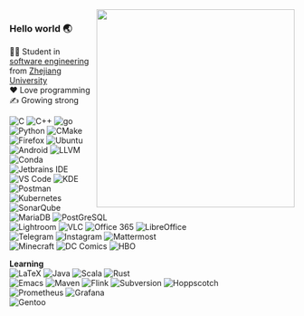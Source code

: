 <img align='right' src='https://github-readme-stats.vercel.app/api/top-langs/?username=RalXYZ&layout=compact&hide=html,css,scss,python,javascript&langs_count=10&theme=tokyonight' width='350px'>  

### Hello world 🌏
👨‍🎓 Student in [software engineering](http://www.en.cs.zju.edu.cn/) from [Zhejiang University](http://www.zju.edu.cn/english)  
❤️ Love programming  
✍️ Growing strong

![C](https://img.shields.io/badge/-C-a8b9cc?logo=c&logoColor=fff) 
![C++](https://img.shields.io/badge/-C%2B%2B-00599c?logo=c%2B%2B&logoColor=fff) 
![go](https://img.shields.io/badge/-go-00add8?logo=go&logoColor=fff) 
![Python](https://img.shields.io/badge/-Python-3776ab?logo=python&logoColor=fff) 
![CMake](https://img.shields.io/badge/-CMake-064f8c?logo=cmake&logoColor=fff)  
![Firefox](https://img.shields.io/badge/-Firefox-ff7139?logo=firefox&logoColor=fff) 
![Ubuntu](https://img.shields.io/badge/-Ubuntu-e95420?logo=ubuntu&logoColor=fff) 
![Android](https://img.shields.io/badge/-Android-3ddc84?logo=android&logoColor=fff) 
![LLVM](https://img.shields.io/badge/-LLVM-262d3a?logo=llvm&logoColor=fff) 
![Conda](https://img.shields.io/badge/-Conda-44a833?logo=anaconda&logoColor=fff)  
![Jetbrains IDE](https://img.shields.io/badge/-Jetbrains%20IDE-e62952?logo=jetbrains&logoColor=fff) 
![VS Code](https://img.shields.io/badge/-VS%20Code-007acc?logo=visual-studio-code&logoColor=fff) 
![KDE](https://img.shields.io/badge/-KDE-1d99f3?logo=kde&logoColor=fff) 
![Postman](https://img.shields.io/badge/-Postman-ff6c37?logo=postman&logoColor=fff)  
![Kubernetes](https://img.shields.io/badge/-Kubernetes-326ce5?logo=kubernetes&logoColor=fff) 
![SonarQube](https://img.shields.io/badge/-SonarQube-4e9bcd?logo=sonarqube&logoColor=fff) 
![MariaDB](https://img.shields.io/badge/-MariaDB-003545?logo=mariadb&logoColor=fff) 
![PostGreSQL](https://img.shields.io/badge/-PostgreSQL-4169e1?logo=postgresql&logoColor=fff)  
![Lightroom](https://img.shields.io/badge/-Lightroom-31a8ff?logo=adobe-lightroom&logoColor=fff) 
![VLC](https://img.shields.io/badge/-VLC-ff8800?logo=vlc-media-player&logoColor=fff) 
![Office 365](https://img.shields.io/badge/-Office%20365-d83b01?logo=microsoft-office&logoColor=fff) 
![LibreOffice](https://img.shields.io/badge/-LibreOffice-18a303?logo=libreoffice&logoColor=fff)   
![Telegram](https://img.shields.io/badge/-Telegram-26a5e4?logo=telegram&logoColor=fff) 
![Instagram](https://img.shields.io/badge/-Instagram-e4405f?logo=instagram&logoColor=fff) 
![Mattermost](https://img.shields.io/badge/-Mattermost-0058cc?logo=mattermost&logoColor=fff)  
![Minecraft](https://img.shields.io/badge/-Minecraft-009445?logo=minecraft&logoColor=fff) 
![DC Comics](https://img.shields.io/badge/-DC%20comics-0078f0?logo=dc-entertainment&logoColor=fff) 
![HBO](https://img.shields.io/badge/-HBO-000?logo=hbo&logoColor=fff)  


**Learning**  
![LaTeX](https://img.shields.io/badge/-LaTeX-008080?logo=latex&logoColor=fff) 
![Java](https://img.shields.io/badge/-Java-007396?logo=java&logoColor=fff) 
![Scala](https://img.shields.io/badge/-Scala-dc322f?logo=scala&logoColor=fff) 
![Rust](https://img.shields.io/badge/-Rust-331900?logo=rust&logoColor=fff)  
![Emacs](https://img.shields.io/badge/-Emacs-7f5ab6?logo=gnu-emacs&logoColor=fff) 
![Maven](https://img.shields.io/badge/-Maven-c71a36?logo=apache-maven&logoColor=fff) 
![Flink](https://img.shields.io/badge/-Flink-e6526f?logo=apache-flink&logoColor=fff) 
![Subversion](https://img.shields.io/badge/-Subversion-809cc9?logo=subversion&logoColor=fff) 
![Hoppscotch](https://img.shields.io/badge/-Hoppscotch-31c48d?logo=hoppscotch&logoColor=fff)  
![Prometheus](https://img.shields.io/badge/-Prometheus-e6522c?logo=prometheus&logoColor=fff) 
![Grafana](https://img.shields.io/badge/-Grafana-f46800?logo=grafana&logoColor=fff)  
![Gentoo](https://img.shields.io/badge/-Gentoo-54487a?logo=gentoo&logoColor=fff)  
